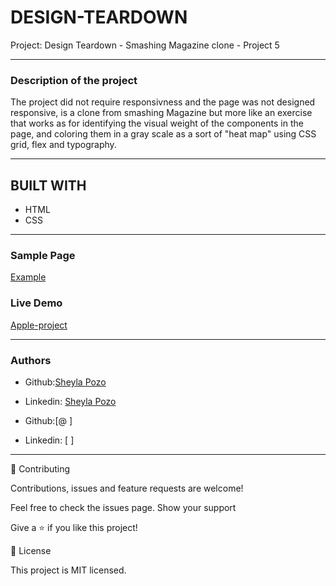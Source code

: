 # DESIGN-TEARDOWN
Project: Design Teardown - Smashing Magazine clone - Project 5
***

### Description of the project

The project did not require responsivness and the page was not designed responsive, is a clone from smashing Magazine but more like an exercise that works as for identifying the visual weight of the components in the page, and coloring them in a gray scale as a sort of "heat map" using CSS grid, flex and typography.

***

## BUILT WITH
*  HTML
*  CSS

---

### Sample Page

[Example](https://web.archive.org/web/20170628134444/http://www.vanseodesign.com/blog/wp-content/uploads/2009/12/visual-hierarchy-compared.png)

### Live Demo

[Apple-project](https://sheylapozo.github.io/DESIGN-TEARDOWN/)

---

### Authors
 - Github:[Sheyla Pozo](https://github.com/sheylaPozo)
 - Linkedin: [Sheyla Pozo](https://www.linkedin.com/in/sheypozo/)

 - Github:[@ ]
 - Linkedin: [ ]

 ***

🤝 Contributing

Contributions, issues and feature requests are welcome!

Feel free to check the issues page. Show your support

Give a ⭐️ if you like this project! 

📝 License

This project is MIT licensed.